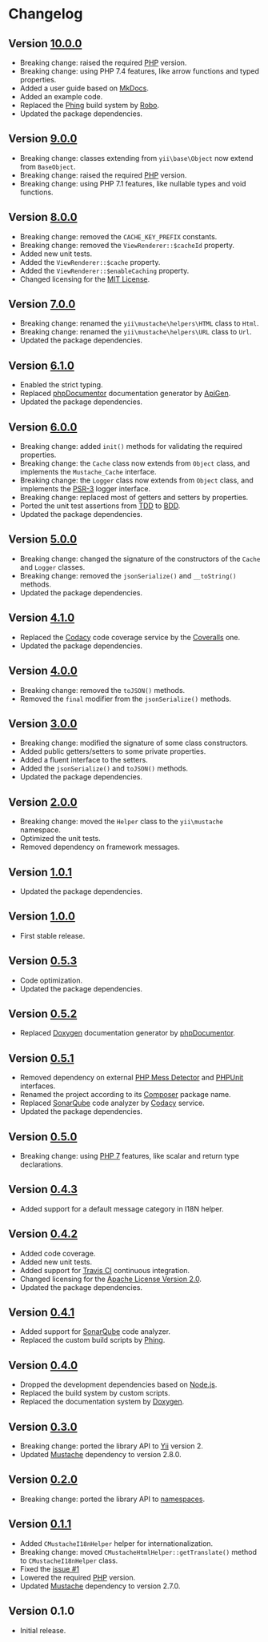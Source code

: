 # Changelog

## Version [10.0.0](https://github.com/cedx/yii2-mustache/compare/v9.0.0...v10.0.0)
- Breaking change: raised the required [PHP](https://www.php.net) version.
- Breaking change: using PHP 7.4 features, like arrow functions and typed properties.
- Added a user guide based on [MkDocs](http://www.mkdocs.org).
- Added an example code.
- Replaced the [Phing](https://www.phing.info) build system by [Robo](https://robo.li).
- Updated the package dependencies.

## Version [9.0.0](https://github.com/cedx/yii2-mustache/compare/v8.0.0...v9.0.0)
- Breaking change: classes extending from `yii\base\Object` now extend from `BaseObject`.
- Breaking change: raised the required [PHP](https://www.php.net) version.
- Breaking change: using PHP 7.1 features, like nullable types and void functions.

## Version [8.0.0](https://github.com/cedx/yii2-mustache/compare/v7.0.0...v8.0.0)
- Breaking change: removed the `CACHE_KEY_PREFIX` constants.
- Breaking change: removed the `ViewRenderer::$cacheId` property.
- Added new unit tests.
- Added the `ViewRenderer::$cache` property.
- Added the `ViewRenderer::$enableCaching` property.
- Changed licensing for the [MIT License](https://opensource.org/licenses/MIT).

## Version [7.0.0](https://github.com/cedx/yii2-mustache/compare/v6.1.0...v7.0.0)
- Breaking change: renamed the `yii\mustache\helpers\HTML` class to `Html`.
- Breaking change: renamed the `yii\mustache\helpers\URL` class to `Url`.
- Updated the package dependencies.

## Version [6.1.0](https://github.com/cedx/yii2-mustache/compare/v6.0.0...v6.1.0)
- Enabled the strict typing.
- Replaced [phpDocumentor](https://www.phpdoc.org) documentation generator by [ApiGen](https://github.com/ApiGen/ApiGen).
- Updated the package dependencies.

## Version [6.0.0](https://github.com/cedx/yii2-mustache/compare/v5.0.0...v6.0.0)
- Breaking change: added `init()` methods for validating the required properties.
- Breaking change: the `Cache` class now extends from `Object` class, and implements the `Mustache_Cache` interface.
- Breaking change: the `Logger` class now extends from `Object` class, and implements the [PSR-3](http://www.php-fig.org/psr/psr-3) logger interface.
- Breaking change: replaced most of getters and setters by properties.
- Ported the unit test assertions from [TDD](https://en.wikipedia.org/wiki/Test-driven_development) to [BDD](https://en.wikipedia.org/wiki/Behavior-driven_development).
- Updated the package dependencies.

## Version [5.0.0](https://github.com/cedx/yii2-mustache/compare/v4.1.0...v5.0.0)
- Breaking change: changed the signature of the constructors of the `Cache` and `Logger` classes.
- Breaking change: removed the `jsonSerialize()` and `__toString()` methods.
- Updated the package dependencies.

## Version [4.1.0](https://github.com/cedx/yii2-mustache/compare/v4.0.0...v4.1.0)
- Replaced the [Codacy](https://www.codacy.com) code coverage service by the [Coveralls](https://coveralls.io) one.
- Updated the package dependencies.

## Version [4.0.0](https://github.com/cedx/yii2-mustache/compare/v3.0.0...v4.0.0)
- Breaking change: removed the `toJSON()` methods.
- Removed the `final` modifier from the `jsonSerialize()` methods.

## Version [3.0.0](https://github.com/cedx/yii2-mustache/compare/v2.0.0...v3.0.0)
- Breaking change: modified the signature of some class constructors.
- Added public getters/setters to some private properties.
- Added a fluent interface to the setters.
- Added the `jsonSerialize()` and `toJSON()` methods.
- Updated the package dependencies.

## Version [2.0.0](https://github.com/cedx/yii2-mustache/compare/v1.0.1...v2.0.0)
- Breaking change: moved the `Helper` class to the `yii\mustache` namespace.
- Optimized the unit tests.
- Removed dependency on framework messages.

## Version [1.0.1](https://github.com/cedx/yii2-mustache/compare/v1.0.0...v1.0.1)
- Updated the package dependencies.

## Version [1.0.0](https://github.com/cedx/yii2-mustache/compare/v0.5.3...v1.0.0)
- First stable release.

## Version [0.5.3](https://github.com/cedx/yii2-mustache/compare/v0.5.2...v0.5.3)
- Code optimization.
- Updated the package dependencies.

## Version [0.5.2](https://github.com/cedx/yii2-mustache/compare/v0.5.1...v0.5.2)
- Replaced [Doxygen](http://www.doxygen.org) documentation generator by [phpDocumentor](https://www.phpdoc.org).

## Version [0.5.1](https://github.com/cedx/yii2-mustache/compare/v0.5.0...v0.5.1)
- Removed dependency on external [PHP Mess Detector](https://phpmd.org) and [PHPUnit](https://phpunit.de) interfaces.
- Renamed the project according to its [Composer](https://getcomposer.org) package name.
- Replaced [SonarQube](http://www.sonarqube.org) code analyzer by [Codacy](https://www.codacy.com) service.
- Updated the package dependencies.

## Version [0.5.0](https://github.com/cedx/yii2-mustache/compare/v0.4.3...v0.5.0)
- Breaking change: using [PHP 7](https://www.php.net/manual/en/migration70.new-features.php) features, like scalar and return type declarations.

## Version [0.4.3](https://github.com/cedx/yii2-mustache/compare/v0.4.2...v0.4.3)
- Added support for a default message category in I18N helper.

## Version [0.4.2](https://github.com/cedx/yii2-mustache/compare/v0.4.1...v0.4.2)
- Added code coverage.
- Added new unit tests.
- Added support for [Travis CI](https://travis-ci.com) continuous integration.
- Changed licensing for the [Apache License Version 2.0](http://www.apache.org/licenses/LICENSE-2.0).
- Updated the package dependencies.

## Version [0.4.1](https://github.com/cedx/yii2-mustache/compare/v0.4.0...v0.4.1)
- Added support for [SonarQube](http://www.sonarqube.org) code analyzer.
- Replaced the custom build scripts by [Phing](https://www.phing.info).

## Version [0.4.0](https://github.com/cedx/yii2-mustache/compare/v0.3.0...v0.4.0)
- Dropped the development dependencies based on [Node.js](https://nodejs.org).
- Replaced the build system by custom scripts.
- Replaced the documentation system by [Doxygen](http://www.doxygen.org).

## Version [0.3.0](https://github.com/cedx/yii2-mustache/compare/v0.2.0...v0.3.0)
- Breaking change: ported the library API to [Yii](https://www.yiiframework.com) version 2.
- Updated [Mustache](https://github.com/bobthecow/mustache.php) dependency to version 2.8.0.

## Version [0.2.0](https://github.com/cedx/yii2-mustache/compare/v0.1.1...v0.2.0)
- Breaking change: ported the library API to [namespaces](https://www.php.net/manual/en/language.namespaces.php).

## Version [0.1.1](https://github.com/cedx/yii2-mustache/compare/v0.1.0...v0.1.1)
- Added `CMustacheI18nHelper` helper for internationalization.
- Breaking change: moved `CMustacheHtmlHelper::getTranslate()` method to `CMustacheI18nHelper` class.
- Fixed the [issue #1](https://github.com/cedx/yii2-mustache/issues/1)
- Lowered the required [PHP](https://www.php.net) version.
- Updated [Mustache](https://github.com/bobthecow/mustache.php) dependency to version 2.7.0.

## Version 0.1.0
- Initial release.
